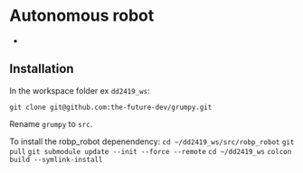 # Autonomous robot
-

## Installation

In the workspace folder ex `dd2419_ws`:

`git clone git@github.com:the-future-dev/grumpy.git`

Rename `grumpy` to `src`.

To install the robp_robot depenendency:
`cd ~/dd2419_ws/src/robp_robot`
`git pull`
`git submodule update --init --force --remote`
`cd ~/dd2419_ws`
`colcon build --symlink-install`

